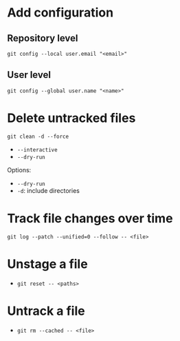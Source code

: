 # Add configuration

## Repository level

`git config --local user.email "<email>"`

## User level

`git config --global user.name "<name>"`

# Delete untracked files

`git clean -d --force`

* `--interactive`
* `--dry-run`

Options:

* `--dry-run`
* `-d`: include directories

# Track file changes over time

`git log --patch --unified=0 --follow -- <file>`

# Unstage a file

* `git reset -- <paths>`

# Untrack a file

* `git rm --cached -- <file>`
